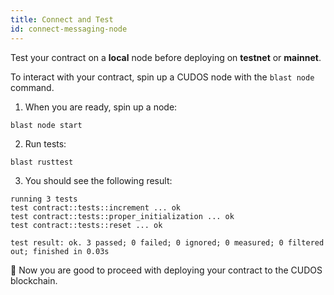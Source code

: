 ```yaml
---
title: Connect and Test
id: connect-messaging-node
---
```


Test your contract on a **local** node before deploying on **testnet** or **mainnet**.

To interact with your contract, spin up a CUDOS node with the `blast node` command.

1. When you are ready, spin up a node:

```shell
blast node start
```

2. Run tests:

```shell
blast rusttest
```

3. You should see the following result:

```shell
running 3 tests
test contract::tests::increment ... ok
test contract::tests::proper_initialization ... ok
test contract::tests::reset ... ok

test result: ok. 3 passed; 0 failed; 0 ignored; 0 measured; 0 filtered out; finished in 0.03s
```

🚀 Now you are good to proceed with deploying your contract to the CUDOS blockchain. 